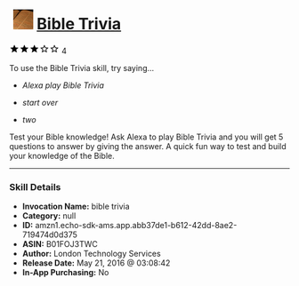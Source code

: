 # &nbsp;<img src="skill_icon" alt="Bible Trivia icon" width="36"> [Bible Trivia](http://alexa.amazon.com/#skills/amzn1.echo-sdk-ams.app.abb37de1-b612-42dd-8ae2-719474d0d375)
![3 stars](../../images/ic_star_black_18dp_1x.png)![3 stars](../../images/ic_star_black_18dp_1x.png)![3 stars](../../images/ic_star_black_18dp_1x.png)![3 stars](../../images/ic_star_border_black_18dp_1x.png)![3 stars](../../images/ic_star_border_black_18dp_1x.png) 4

To use the Bible Trivia skill, try saying...

* *Alexa play Bible Trivia*

* *start over*

* *two*

Test your Bible knowledge! Ask Alexa to play Bible Trivia and you will get 5 questions to answer by giving the answer. A quick fun way to test and build your knowledge of the Bible.

***

### Skill Details

* **Invocation Name:** bible trivia
* **Category:** null
* **ID:** amzn1.echo-sdk-ams.app.abb37de1-b612-42dd-8ae2-719474d0d375
* **ASIN:** B01FOJ3TWC
* **Author:** London Technology Services 
* **Release Date:** May 21, 2016 @ 03:08:42
* **In-App Purchasing:** No
